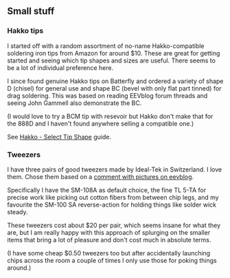 ## Small stuff
### Hakko tips

I started off with a random assortment of no-name Hakko-compatible
soldering iron tips from Amazon for around $10. These are great for
getting started and seeing which tip shapes and sizes are useful.
There seems to be a lot of individual preference here.

I since found genuine Hakko tips on Batterfly and ordered a variety of
shape D (chisel) for general use and shape BC (bevel with only flat
part tinned) for drag soldering. This was based on reading EEVblog
forum threads and seeing John Gammell also demonstrate the BC.

(I would love to try a BCM tip with resevoir but Hakko don't make that
for the 888D and I haven't found anywhere selling a compatible one.)

See [Hakko - Select Tip
Shape](https://www.hakko.com/english/tip_selection/type.html) guide.

### Tweezers

I have three pairs of good tweezers made by Ideal-Tek in Switzerland.
I love them. Chose them based on a [comment with pictures on
eevblog](https://www.eevblog.com/forum/reviews/best-tweezers-etc/msg1194495/#msg1194495).

Specifically I have the SM-108A as default choice, the fine TL 5-TA
for precise work like picking out cotton fibers from between chip
legs, and my favourite the SM-100 SA reverse-action for holding things
like solder wick steady.

These tweezers cost about $20 per pair, which seems insane for what
they are, but I am really happy with this approach of splurging on the
smaller items that bring a lot of pleasure and don't cost much in
absolute terms.

(I have some cheap $0.50 tweezers too but after accidentally launching
chips across the room a couple of times I only use those for poking
things around.)

